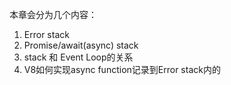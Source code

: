 本章会分为几个内容：
1. Error stack
2. Promise/await(async) stack
3. stack 和 Event Loop的关系
4. V8如何实现async function记录到Error stack内的
